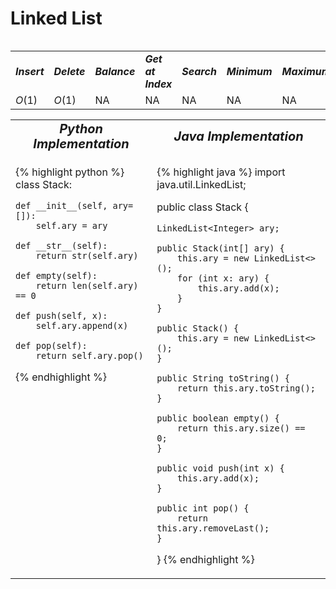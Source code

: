 # Linked List
<table>
    <tr>
        <table>
            <tr>
                <td><strong><i>Insert</i></strong></td>
                <td><strong><i>Delete</i></strong></td>
                <td><strong><i>Balance</i></strong></td>
                <td><strong><i>Get at Index</i></strong></td>
                <td><strong><i>Search</i></strong></td>
                <td><strong><i>Minimum</i></strong></td>
                <td><strong><i>Maximum</i></strong></td>
                <td><strong><i>Space</i></strong></td>
            </tr>
            <tr>
                <td><i>O</i>(1)</td>
                <td><i>O</i>(1)</td>
                <td>NA</td>
                <td>NA</td>
                <td>NA</td>
                <td>NA</td>
                <td>NA</td>
                <td><i>O</i>(n)</td>
            </tr>
        </table>
    </tr>
    <tr>
        <table>
            <tr style="text-align: center; font-size:20px;">
                <td><strong><i>Python Implementation</i></strong></td>
                <td><strong><i>Java Implementation</i></strong></td>
            </tr>
            <tr>
                <td class="code" markdown="block" style="vertical-align: top;">
                    
{% highlight python %}
class Stack:
    
    def __init__(self, ary=[]):
        self.ary = ary
        
    def __str__(self):
        return str(self.ary)
    
    def empty(self):
        return len(self.ary) == 0
    
    def push(self, x):
        self.ary.append(x)
        
    def pop(self):
        return self.ary.pop()
{% endhighlight %}

<td class="code" markdown="block" style="vertical-align: top;">
    
{% highlight java %}
import java.util.LinkedList;

public class Stack {

    LinkedList<Integer> ary;

    public Stack(int[] ary) {
        this.ary = new LinkedList<>();
        for (int x: ary) {
            this.ary.add(x);
        }
    }

    public Stack() {
        this.ary = new LinkedList<>();
    }

    public String toString() {
        return this.ary.toString();
    }

    public boolean empty() {
        return this.ary.size() == 0;
    }

    public void push(int x) {
        this.ary.add(x);
    }

    public int pop() {
        return this.ary.removeLast();
    }
}
{% endhighlight %}
